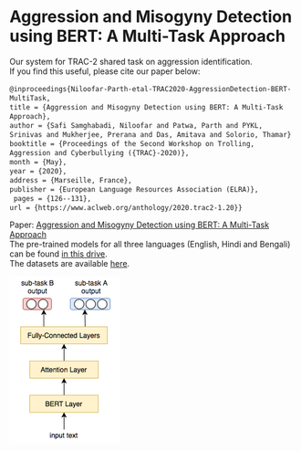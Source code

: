 # Aggression and Misogyny Detection using BERT: A Multi-Task Approach
Our system for TRAC-2 shared task on aggression identification. <br>
If you find this useful, please cite our paper below:

    @inproceedings{Niloofar-Parth-etal-TRAC2020-AggressionDetection-BERT-MultiTask,
    title = {Aggression and Misogyny Detection using BERT: A Multi-Task Approach},
    author = {Safi Samghabadi, Niloofar and Patwa, Parth and PYKL, Srinivas and Mukherjee, Prerana and Das, Amitava and Solorio, Thamar}
    booktitle = {Proceedings of the Second Workshop on Trolling, Aggression and Cyberbullying ({TRAC}-2020)},
    month = {May},
    year = {2020},
    address = {Marseille, France},
    publisher = {European Language Resources Association (ELRA)},
     pages = {126--131},
    url = {https://www.aclweb.org/anthology/2020.trac2-1.20}}
    
Paper: [Aggression and Misogyny Detection using BERT: A Multi-Task Approach](http://panlingua.co.in/trac-2/pdf/2020.trac2-1.20.pdf) <br>
The pre-trained models for all three languages (English, Hindi and Bengali) can be found [in this drive](https://drive.google.com/file/d/1tcVhT1525pltaiTOZStwuCvNPb3X8194/view?usp=sharing). <br>
The datasets are available [here](https://docs.google.com/forms/d/e/1FAIpQLSesLjGKLQlE3dmQNZUEl5QJVno7NngeLTP9XvIMCvpZu7sXNg/viewform).

![Overall architecture of the proposed model](architecture_diagram.png)
